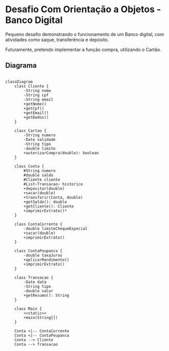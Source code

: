 # Desafio Com Orientação a Objetos - Banco Digital

Pequeno desafio demonstrando o funcionamento de um Banco digital, com atividades como saque, transferência e depósito.

Futuramente, pretendo implementar a função compra, utilizando o Cartão.

## Diagrama

```mermaid

classDiagram
    class Cliente {
        -String nome
        -String cpf
        -String email
        +getNome()
        +getCpf()
        +getEmail()
        +getDados()
    }

    class Cartao {
        -String numero
        -Date validade
        -String tipo
        -double limite
        +autorizarCompra(double): boolean
    }

    class Conta {
        #String numero
        #double saldo
        #Cliente cliente
        #List~Transacao~ historico
        +depositar(double)
        +sacar(double)
        +transferir(Conta, double)
        +getSaldo(): double
        +getCliente(): Cliente
        +imprimirExtrato()*
    }

    class ContaCorrente {
        -double limiteChequeEspecial
        +sacar(double)
        +imprimirExtrato()
    }

    class ContaPoupanca {
        -double taxaJuros
        +aplicarRendimento()
        +imprimirExtrato()
    }

    class Transacao {
        -Date data
        -String tipo
        -double valor
        +getResumo(): String
    }

    class Main {
        <<static>>
        +main(String[])
    }

    Conta <|-- ContaCorrente
    Conta <|-- ContaPoupanca
    Conta --> Cliente
    Conta --> Transacao





